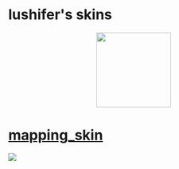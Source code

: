 # lushifer's skins
<p align="center">
<a href="https://osu.ppy.sh/users/13356408">
  <img src="https://a.ppy.sh/13356408"  
       width="150"
       height="150"></a>
  
 # [mapping_skin](https://cdn.discordapp.com/attachments/976400783383859241/1098207395018186752/mapping_skin.osk)
[![](https://cdn.discordapp.com/attachments/689426989345669144/1098208324446601307/screenshot6720.png)](https://cdn.discordapp.com/attachments/976400783383859241/1098207395018186752/mapping_skin.osk)
